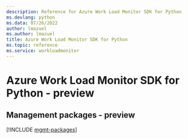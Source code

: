 ```yaml
---
description: Reference for Azure Work Load Monitor SDK for Python
ms.devlang: python
ms.data: 07/26/2022
author: lmazuel
ms.author: lmazuel
title: Azure Work Load Monitor SDK for Python
ms.topic: reference
ms.service: workloadmonitor
---
```

# Azure Work Load Monitor SDK for Python - preview

## Management packages - preview
[!INCLUDE [mgmt-packages](work-load-monitor-mgmt-index.md)]